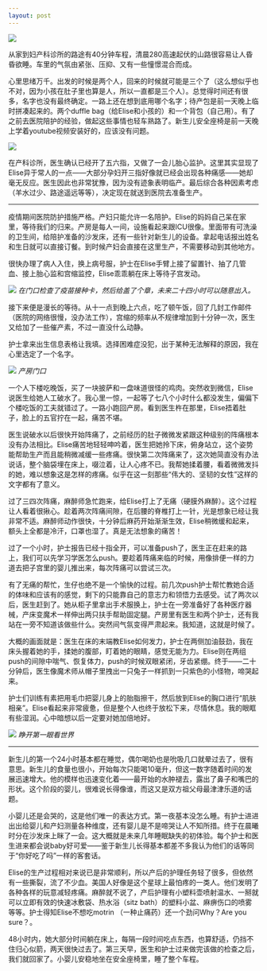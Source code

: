 ```yaml
---
layout: post
---
```


![](https://user-images.githubusercontent.com/7303373/131200615-8525eccf-8843-4b76-a948-7630a871f36d.png)

从家到妇产科诊所的路途有40分钟车程，清晨280高速起伏的山路很容易让人昏昏欲睡。车里的气氛由紧张、压抑、又有一些憧憬混合而成。

心里思绪万千。出发的时候是两个人，回来的时候就可能是三个了（这么想似乎也不对，因为小孩在肚子里也算是人，所以一直都是三个人）。总觉得时间还有很多，名字也没有最终确定。一路上还在想到底用哪个名字；待产包是前一天晚上临时拼凑起来的。两个duffle bag（给Elise和小孩的）和一个背包（自己用）。有了之前去医院陪护的经验，做起这些事情也轻车熟路了。新生儿安全座椅是前一天晚上学着youtube视频安装好的，应该没有问题。

![](https://user-images.githubusercontent.com/7303373/131184738-962b8614-d15d-4a9b-a402-56fa42307d48.jpeg)

在产科诊所，医生确认已经开了五六指，又做了一会儿胎心监护。这里其实显现了Elise异于常人的一点——大部分孕妇开三指好像就已经会出现各种痛感——她却毫无反应。医生因此也非常犹豫，因为没有迹象表明临产。最后综合各种因素考虑（羊水过少、路途遥远等等），决定现在就送到医院去准备生产。

* * *

疫情期间医院防护措施严格。产妇只能允许一名陪护。Elise的妈妈自己呆在家里，等待我们的归来。产房是每人一间，设施看起来跟ICU很像。里面带有可洗澡的卫生间，给陪护准备的沙发床，还有一些针对新生儿的设备。拿起电话报出姓名和生日就可以直接订餐。到时候产妇会直接在这里生产，不需要移动到其他地方。

很快办理了病人入住，换上病号服，护士在Elise手臂上接了留置针、抽了几管血、接上胎心监和宫缩监控，Elise乖乖躺在床上等待子宫发动。

![](https://user-images.githubusercontent.com/7303373/131191985-59dd5c28-5ef1-4dc3-a226-9e5c4f3800f4.jpeg)
*在门口检查了疫苗接种卡，然后给盖了个章，未来二十四小时可以随意出入。*

接下来便是漫长的等待。从十一点到晚上六点，吃了顿午饭，回了几封工作邮件（医院的网络很慢，没办法工作），宫缩的频率从不规律增加到十分钟一次，医生又给加了一些催产素，不过一直没什么动静。

护士拿来出生信息表格让我填。选择困难症没犯，出于某种无法解释的原因，我在心里选定了一个名字。

![](https://user-images.githubusercontent.com/7303373/131194425-d8a45ba7-70bf-4eb2-b4de-630e854c9755.jpeg)
*产房门口*

一个人下楼吃晚饭，买了一块披萨和一盘味道很怪的鸡肉。突然收到微信，Elise说医生给她人工破水了。我心里一惊，一起等了七八个小时什么都没发生，偏偏下个楼吃饭的工夫就错过了。一路小跑回产房。看到医生杵在那里，Elise捂着肚子，脸上的五官拧在一起，痛苦不堪。

医生说破水以后很快开始阵痛了，之前经历的肚子微微发紧跟这种级别的阵痛根本没有办法相比。Elise痛苦地轻轻呻吟着，医生把她拎下床，俯身站立，这个姿势能帮助生产而且能稍微减缓一些疼痛。很快第二次阵痛来了，这次她简直没有办法说话，整个脑袋埋在床上，啜泣着，让人心疼不已。我帮她揉着腰，看着微微发抖的她，难以想象这是怎样的疼痛。似乎在这一刻那些“伟大的、坚韧的女性”这样的文字都有了意义。

过了三四次阵痛，麻醉师急忙跑来，给Elise打上了无痛（硬膜外麻醉）。这个过程让人看着很揪心。趁着两次阵痛间隙，在后腰的脊椎打上一针，光是想象已经让我非常不适。麻醉师动作很快，十分钟后麻药开始渐渐生效，Elise稍微缓和起来，额头上全都是冷汗，口罩也湿了。真是无法想象的痛苦！

过了一个小时，护士报告已经十指全开，可以准备push了，医生正在赶来的路上，我们可以先学习学医怎么push。要趁着阵痛来临的时候，用像排便一样的力道去把子宫里的婴儿推出来，每次阵痛可以尝试三次。

有了无痛的帮忙，生仔也绝不是一个愉快的过程。前几次push护士帮忙教她合适的体味和应该有的感觉，剩下的只能靠自己的意志力和领悟力去感受。试了两次以后，医生赶到了。她从柜子里拿出手术服换上，护士在一旁准备好了各种医疗器械，产床变魔术一样伸出两只扶手帮助固定腿。产房里有医生和两个护士，还有我站在一旁不知道该做些什么。突然间气氛变得严肃起来。我知道，这就是时候了。

大概的画面就是：医生在床的末端教Elise如何发力，护士在两侧加油鼓劲，我在床头握着她的手，揉她的腹部，盯着她的眼睛，感觉无能为力。Elise则在两组push的间隙中喘气、恢复体力，push的时候双眼紧闭，牙齿紧绷。终于——二十分钟后，医生像魔术师从帽子里拽出一只兔子一样抓到一只紫色的小怪物，啼哭起来。

护士们训练有素把用毛巾把婴儿身上的胎脂擦干，然后放到Elise的胸口进行“肌肤相亲”。Elise看起来非常疲惫，但是整个人也终于放松下来，尽情休息。我的眼眶有些湿润。心中暗想以后一定要对她加倍地好。

![](https://user-images.githubusercontent.com/7303373/131194423-9aab7638-2886-4363-a7ae-50b14f9e32fc.jpeg)
*睁开第一眼看世界*

* * *

新生儿的第一个24小时基本都在睡觉，偶尔喝奶也是吮吸几口就晕过去了，很有意思。新生儿的食量也很小，开始每次只能喝10毫升，但这一数字随着时间的发展迅速增大。他的模样也迅速变化着——最开始的水肿褪去，露出了鼻子和嘴巴的形状。这个阶段的婴儿，很难说长得像谁，而这又是双方祖父母最津津乐道的话题。

小婴儿还是会哭的，这是他们唯一的表达方式。第一夜基本没怎么睡。有护士进进出出给婴儿和产妇测量各种维度，还有婴儿是不是啼哭让人不知所措。终于在晨曦时分在沙发床上眯了一会。这大概就是未来几年睡眠缺失的初体验。每个护士和医生进来都会说baby好可爱——鉴于新生儿长得基本都差不多我认为他们的话等同于“你好吃了吗”一样的客套话。

Elise的生产过程相对来说已是非常顺利，所以产后的护理任务轻了很多，但依然有一些撕裂，流了不少血。美国人好像是这个星球上最怕疼的一类人。他们发明了各种各样的玩意减轻疼痛。麻醉就不说了，产后护理有小塑料壶喷射温水、一掰就可以立即有效的快速冰敷袋、热水浴（sitz bath）的塑料小盆、麻痹伤口的喷雾等等。护士得知Elise不想吃motrin
（一种止痛药）还一个劲问Why？Are you sure？。

48小时内，她大部分时间躺在床上，每隔一段时间吃点东西，也算舒适，仍挡不住归心似箭，两天很快过去了。第三天早，医生和护士过来做完该做的检查之后，我们就回家了。小婴儿安稳地坐在安全座椅里，睡了整个车程。
